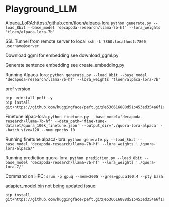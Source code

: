 # Playground_LLM

Alpaca_LoRA:https://github.com/tloen/alpaca-lora
```python generate.py --load_8bit --base_model 'decapoda-research/llama-7b-hf' --lora_weights 'tloen/alpaca-lora-7b'```

SSL Tunnel from remote server to local
```ssh -L 7860:localhost:7860 username@server```

Download ggml for embedding
see download_ggml.py

Generate sentence embedding
see create_embedding.py


Running Alpaca-lora:
```python generate.py --load_8bit --base_model 'decapoda-research/llama-7b-hf' --lora_weights 'tloen/alpaca-lora-7b'```

pref version
```
pip uninstall peft -y
pip install git+https://github.com/huggingface/peft.git@e536616888d51b453ed354a6f1e243fecb02ea08
```

Finetune alpac-lora:
```python finetune.py --base_model='decapoda-research/llama-7b-hf' --data_path='fine-tune-dataset/quora_100k_finetune.json' --output_dir='./quora-lora-alpaca' --batch_size=128 --num_epochs 10```

Running finetune alpaca-lora:
```python generate.py --load_8bit --base_model 'decapoda-research/llama-7b-hf' --lora_weights './quora-lora-alpaca/'```

Running prediction quora-lora:
```python prediction.py --load_8bit --base_model 'decapoda-research/llama-7b-hf' --lora_weights './quora-lora-7/'```

Command on HPC:
```srun -p gpuq --mem=200G --gres=gpu:a100:4 --pty bash```

adapter_model.bin not being updated issue:
```pip uninstall peft -y
pip install git+https://github.com/huggingface/peft.git@e536616888d51b453ed354a6f1e243fecb02ea08```
